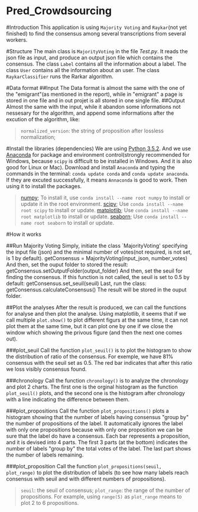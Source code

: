 Pred_Crowdsourcing
===

#Introduction
This application is using `Majority Voting` and `Raykar`(not yet finished) to find the consensus among several transcriptions from several workers.

#Structure
The main class is `MajorityVoting` in the file *Test.py*. It reads the json file as input, and produce an output json file which contains the consensus.
The class `Label` contains all the information about a label.
The class `User` contains all the information about an user.
The class `RaykarClassifier` runs the Rarkar algorithm.

#Data format
##Input
The Data format is almost the same with the one of the "emigrant"(as mentioned in the report), while in "emigrant" a page is stored in one file and in out projet is all stored in one single file.
##Output
Almost the same with the input, while it abandon some informations not nessesary for the algorithm, and append some informations after the excution of the algorithm, like:
>`normalized_version`: the string of proposition after lossless normalization;

#Install the libraries (dependencies)
We are using [Python 3.5.2](https://www.python.org/downloads/release/python-352/).
And we use [Anaconda](https://www.continuum.io/downloads) for package and environment control(strongly recommended for Windows, because `scipy` is difficult to be installed in Windows. And it is also good for Linux or Mac).
Download and install `Anaconda` and typing the commands in the terminal: `conda update conda` and `conda update anaconda`. If they are excuted successfully, it means `Annaconda` is good to work.
Then using it to install the packages.
>[numpy](http://www.numpy.org/); To install it, use `conda install --name root numpy` to install or update it in the root environment.
>[scipy](http://www.scipy.org/install.html); Use `conda install --name root scipy` to install or update.
>[matplotlib](http://matplotlib.org/); Use `conda install --name root matplotlib` to install or update.
>[seaborn](http://seaborn.pydata.org/); Use `conda install --name root seaborn` to install or update.

#How it works 

##Run Majority Voting
Simply, initiate the class `MajorityVoting' specifying the input file (json) and the minimal number of votes(not required, is not set, is 1 by default).
    getConsensus = MajorityVoting(input_json, number_votes)
And then, set the ouput folder to stored the result:
    getConsensus.setOutputFolder(output_folder)
And then, set the seuil for finding the consensus. If this function is not called, the seuil is set to 0.5 by default:
    getConsensus.set_seuil(seuil)
Last, run the class:
    getConsensus.calculateConsensus()
The result will be stored in the ouput folder.

##Plot the analyses
After the result is produced, we can call the functions for analyse and then plot the analyse. Using matplotlib, it seems that if we call multiple `plot.show()` to plot different figurs at the same time, it can not plot them at the same time, but it can plot one by one if we close the window which showing the privous figure (and then the next one comes out).

###plot_seuil
Call the function `plot_seuil()` is to plot the histogram to show the distribution of ratio of the consensus. For exemple, we have 81% consensus with the seuil set as 0.5. The red bar indicates that after this ratio we loss visibly consensus found.

###chronology
Call the function `chronology()` is to analyze the chronology and plot 2 charts. The first one is the orginal histogram as the function `plot_seuil()` plots, and the second one is the histogram after chronology with a line indicating the difference between them.

###plot_propositions
Call the function `plot_propositions()` plots a histogram showing that the number of labels having consensus "group by" the number of propositions of the label. It automatically ignores the label with only one propositions because with only one proposition we can be sure that the label do have a consensus. Each bar represents a proposition, and it is devised into 4 parts. The first 3 parts (at the bottom) indicates the number of labels "group by" the total votes of the label. The last part shows the number of labels remaining.

###plot_proposition
Call the function `plot_propositions(seuil, plot_range)` to plot the distribution of labels (to see how many labels reach consensus with seuil and with different numbers of propositions).
>`seuil`: the seuil of consensus;
>`plot_range`: the range of the number of propositions. For example, using `range(5)` as `plot_range` means to plot 2 to 6 propositions.


